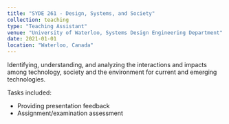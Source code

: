 ```yaml
---
title: "SYDE 261 - Design, Systems, and Society"
collection: teaching
type: "Teaching Assistant"
venue: "University of Waterloo, Systems Design Engineering Department"
date: 2021-01-01
location: "Waterloo, Canada"
---
```


Identifying, understanding, and analyzing the interactions and impacts among technology, society and the environment for current and emerging technologies.

Tasks included:
* Providing presentation feedback
* Assignment/examination assessment
